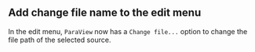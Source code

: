 ## Add change file name to the edit menu

In the edit menu, `ParaView` now has a `Change file...` option to change the file path of the selected source.
